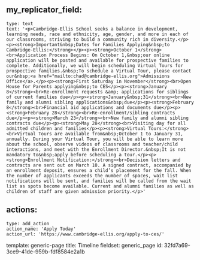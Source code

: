 my_replicator_field:
  -
    type: text
    text: '<p>Cambridge-Ellis School seeks a balance in development, learning needs, race and ethnicity, age, gender, and more in each of our classrooms, striving to build a community rich in diversity.</p><p><strong>Important&nbsp;Dates for Families Applying&nbsp;to Cambridge-Ellis:</strong></p><p><strong>October 1</strong><br>Application Process Begins: On October 1,&nbsp;our online application will be posted and available for prospective families to complete. Additionally, we will begin scheduling Virtual Tours for prospective families.&nbsp;To schedule a Virtual Tour, please contact our&nbsp;<a href="mailto:chad@cambridge-ellis.org">Admissions Office</a>.</p><p><strong>First Saturday in November</strong><br>Open House for Parents applying&nbsp;to CES</p><p><strong>January 8</strong><br>Re-enrollment requests &amp; applications for siblings of current families due</p><p><strong>January&nbsp;31</strong><br>New family and alumni sibling applications&nbsp;due</p><p><strong>February 8</strong><br>Financial aid applications and documents due</p><p><strong>February 28</strong><br>Re-enrollment/sibling contracts due</p><p><strong>March 23</strong><br>New family and alumni sibling contracts due</p><p><strong>May 28</strong><br>Visiting day for all admitted children and families</p><p><strong>Virtual Tours:</strong><br>Virtual Tours are available from&nbsp;October 1 to January 31, annually. During your Virtual Tour, you will be able to learn more about the school, observe videos of classrooms and teacher/child interactions, and meet with the Enrollment Director.&nbsp;It is not mandatory to&nbsp;apply before scheduling a tour.</p><p><strong>Enrollment Notification:</strong><br>Decision letters and contracts are sent out on March 10. A signed contract, accompanied by an enrollment deposit, ensures a child’s placement for the fall. When the number of applicants exceeds the number of spaces, wait list notifications will be sent, and families will be called from the wait list as spots become available. Current and alumni families as well as children of staff are given admission priority.</p>'
actions:
  -
    type: add_action
    action_name: 'Apply Today'
    action_url: 'https://www.cambridge-ellis.org/apply-to-ces/'
template: generic-page
title: Timeline
fieldset: generic_page
id: 32fd7a69-3ce9-41de-959b-fdf8584e2a1b
